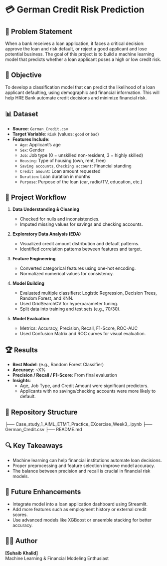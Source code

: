 # 💳 German Credit Risk Prediction

## 📌 Problem Statement

When a bank receives a loan application, it faces a critical decision: approve the loan and risk default, or reject a good applicant and lose potential business. The goal of this project is to build a machine learning model that predicts whether a loan applicant poses a high or low credit risk.

## 🎯 Objective

To develop a classification model that can predict the likelihood of a loan applicant defaulting, using demographic and financial information. This will help HRE Bank automate credit decisions and minimize financial risk.

## 📊 Dataset

- **Source**: `German_Credit.csv`
- **Target Variable**: `Risk` (values: `good` or `bad`)
- **Features Include**:
  - `Age`: Applicant’s age
  - `Sex`: Gender
  - `Job`: Job type (0 = unskilled non-resident, 3 = highly skilled)
  - `Housing`: Type of housing (own, rent, free)
  - `Saving accounts`, `Checking account`: Financial standing
  - `Credit amount`: Loan amount requested
  - `Duration`: Loan duration in months
  - `Purpose`: Purpose of the loan (car, radio/TV, education, etc.)

## 🧪 Project Workflow

1. **Data Understanding & Cleaning**
   - Checked for nulls and inconsistencies.
   - Imputed missing values for savings and checking accounts.

2. **Exploratory Data Analysis (EDA)**
   - Visualized credit amount distribution and default patterns.
   - Identified correlation patterns between features and target.

3. **Feature Engineering**
   - Converted categorical features using one-hot encoding.
   - Normalized numerical values for consistency.

4. **Model Building**
   - Evaluated multiple classifiers: Logistic Regression, Decision Trees, Random Forest, and KNN.
   - Used GridSearchCV for hyperparameter tuning.
   - Split data into training and test sets (e.g., 70/30).

5. **Model Evaluation**
   - Metrics: Accuracy, Precision, Recall, F1-Score, ROC-AUC
   - Used Confusion Matrix and ROC curves for visual evaluation.

## 🏆 Results

- **Best Model**: (e.g., Random Forest Classifier)
- **Accuracy**: ~X%
- **Precision / Recall / F1-Score**: From final evaluation
- **Insights**:
  - Age, Job Type, and Credit Amount were significant predictors.
  - Applicants with no savings/checking accounts were more likely to default.

## 📁 Repository Structure

├── Case_study_1_AIML_ETMT_Practice_EXcercise_Week3_.ipynb
├── German_Credit.csv
├── README.md


## 🔍 Key Takeaways

- Machine learning can help financial institutions automate loan decisions.
- Proper preprocessing and feature selection improve model accuracy.
- The balance between precision and recall is crucial in financial risk models.

## 🚀 Future Enhancements

- Integrate model into a loan application dashboard using Streamlit.
- Add more features such as employment history or external credit scores.
- Use advanced models like XGBoost or ensemble stacking for better accuracy.

## 👨‍💻 Author

**[Suhaib Khalid]**  
Machine Learning & Financial Modeling Enthusiast

